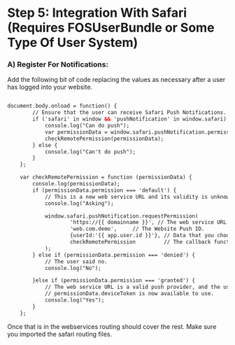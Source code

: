 Step 5: Integration With Safari (Requires FOSUserBundle or Some Type Of User System)
=======================================


### A)  Register For Notifications:

Add the following bit of code replacing the values as necessary after a user has logged into your website.

``` html

document.body.onload = function() {
        // Ensure that the user can receive Safari Push Notifications.
        if ('safari' in window && 'pushNotification' in window.safari) {
            console.log("Can do push");
            var permissionData = window.safari.pushNotification.permission('web.com.demo');
            checkRemotePermission(permissionData);
        } else {
            console.log("Can't do push");
        }
    };

    var checkRemotePermission = function (permissionData) {
        console.log(permissionData);
        if (permissionData.permission === 'default') {
            // This is a new web service URL and its validity is unknown.
            console.log("Asking");

            window.safari.pushNotification.requestPermission(
                    'https://{{ domainname }}', // The web service URL.
                    'web.com.demo',     // The Website Push ID.
                    {userId:'{{ app.user.id }}'}, // Data that you choose to send to your server to help you identify the user.
                    checkRemotePermission         // The callback function.
            );
        } else if (permissionData.permission === 'denied') {
            // The user said no.
            console.log("No");

        }else if (permissionData.permission === 'granted') {
            // The web service URL is a valid push provider, and the user said yes.
            // permissionData.deviceToken is now available to use.
            console.log("Yes");
        }
    };

```

Once that is in the webservices routing should cover the rest. Make sure you imported the safari routing files.

